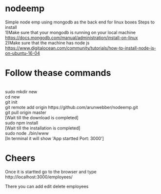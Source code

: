 # nodeemp
Simple node emp using mongodb as the back end for linux boxes
Steps to install</br>
1)Make sure that your mongodb is running  on your local machine</br>
https://docs.mongodb.com/manual/administration/install-on-linux </br>
2)Make sure that the machine has node js</br>
https://www.digitalocean.com/community/tutorials/how-to-install-node-js-on-ubuntu-16-04

# Follow thease commands
</br>
sudo mkdir new</br>
cd new</br>
git init</br>
git remote add origin https://github.com/arunwebber/nodeemp.git</br>
git pull origin master</br>
[Wait till the download is completed]</br>
sudo npm install</br>
[Wait till the installation is completed]</br>
sudo node ./bin/www</br>
[In terminal it will show 'App startted Port: 3000']</br>

# Cheers

Once it is startted go to the browser and type
http://localhost:3000/employees/</br>

There you can add edit delete employees


